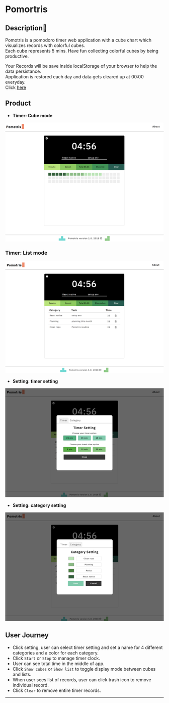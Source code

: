 # Pomortris

## Description:page_facing_up:

Pomotris is a pomodoro timer web application with a cube chart which visualizes records with colorful cubes.  
Each cube represents 5 mins. Have fun collecting colorful cubes by being productive.

Your Records will be save inside localStorage of your browser to help the data persistance.  
Application is restored each day and data gets cleared up at 00:00 everyday.  
Click [here](https://pomotris.surge.sh)

## Product

* **Timer: Cube mode**

<img src="img/product0.png" width="600" display="inline">

### Timer: List mode

<img src="img/product1.png" width="600" display="inline">

* **Setting: timer setting**

<img src="img/product2.png" width="600" display="inline">

* **Setting: category setting**

<img src="img/product3.png" width="600" display="inline">

## User Journey

* Click setting, user can select timer setting and set a name for 4 different categories and a color for each category.
* Click `Start` or `Stop` to manage timer clock.
* User can see total time in the middle of app.
* Click `Show cubes` or `Show list` to toggle display mode between cubes and lists.
* When user sees list of records, user can click trash icon to remove individual record.
* Click `Clear` to remove entire timer records.

---
